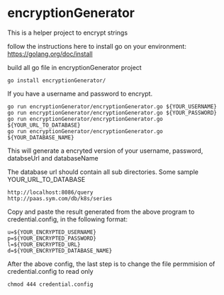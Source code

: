 # encryptionGenerator

This is a helper project to encrypt strings

follow the instructions here to install go on your environment:
https://golang.org/doc/install



build all go file in encryptionGenerator project
```
go install encryptionGenerator/
```

If you have a username and password to encrypt.

```
go run encryptionGenerator/encryptionGenerator.go ${YOUR_USERNAME}
go run encryptionGenerator/encryptionGenerator.go ${YOUR_PASSWORD}
go run encryptionGenerator/encryptionGenerator.go ${YOUR_URL_TO_DATABASE}
go run encryptionGenerator/encryptionGenerator.go ${YOUR_DATABASE_NAME}
```
This will generate a encryted version of your username, password, databseUrl and databaseName

The database url should contain all sub directories. Some sample YOUR_URL_TO_DATABASE
```
http://localhost:8086/query
http://paas.sym.com/db/k8s/series
```

Copy and paste the result generated from the above program to credential.config, in the following format:
```
u=${YOUR_ENCRYPTED_USERNAME}
p=${YOUR_ENCRYPTED_PASSWORD}
l=${YOUR_ENCRYPTED_URL}
d=${YOUR_ENCRYPTED_DATABASE_NAME}
```

After the above config, the last step is to change the file permmision of credential.config to read only
```
chmod 444 credential.config
```